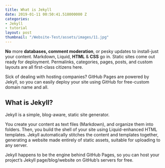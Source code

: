 ```yaml
---
title: What is Jekyll
date: 2019-01-11 00:50:41.518000000 Z
categories:
- Jekyll
- tutorial
layout: post
thumbnail: "/Website-Test/assets/images/11.jpg"
---
```


**No** more **databases, comment moderation**, or pesky updates to install-just your content. Markdown, Liquid, **HTML** & **CSS** go in. Static sites come out ready for deployment. Permalinks, categories, pages, posts, and custom layouts are all first-class citizens here.

Sick of dealing with hosting companies? GitHub Pages are powered by Jekyll, so you can easily deploy your site using GitHub for free-custom domain name and all.

## What is Jekyll?

Jekyll is a simple, blog-aware, static site generator.

You create your content as text files (Markdown), and organize them into folders. Then, you build the shell of your site using Liquid-enhanced HTML templates. Jekyll automatically stitches the content and templates together, generating a website made entirely of static assets, suitable for uploading to any server.

Jekyll happens to be the engine behind GitHub Pages, so you can host your project’s Jekyll page/blog/website on GitHub’s servers for free.
